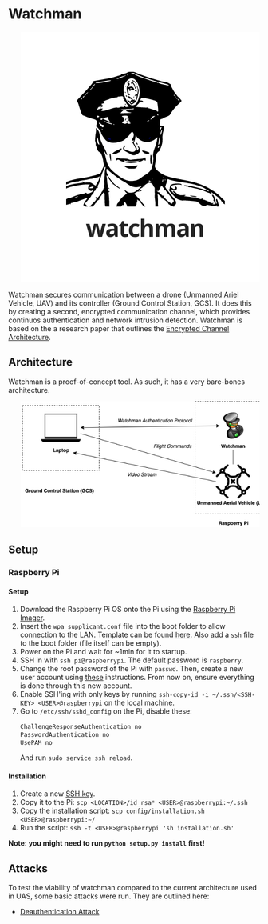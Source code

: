 # Watchman

<pre align="center">
   <img src="img/watchman.png">
</pre>

Watchman secures communication between a drone (Unmanned Ariel Vehicle, UAV) and its controller (Ground Control Station, GCS).
It does this by creating a second, encrypted communication channel, which provides continuos authentication and network intrusion detection.
Watchman is based on the a research paper that outlines the [Encrypted Channel Architecture](https://ieeexplore.ieee.org/document/7926571/).

## Architecture

Watchman is a proof-of-concept tool.
As such, it has a very bare-bones architecture.

<pre align="center">
   <img src="img/architecture.png">
</pre>

## Setup

### Raspberry Pi

#### Setup

1. Download the Raspberry Pi OS onto the Pi using the [Raspberry Pi Imager](https://www.raspberrypi.org/downloads/).
2. Insert the `wpa_supplicant.conf` file into the boot folder to allow connection to the LAN.
   Template can be found [here](https://www.raspberrypi.org/documentation/configuration/wireless/headless.md).
   Also add a `ssh` file to the boot folder (file itself can be empty).
3. Power on the Pi and wait for ~1min for it to startup.
4. SSH in with `ssh pi@raspberrypi`.
   The default password is `raspberry`.
5. Change the root password of the Pi with `passwd`.
   Then, create a new user account using [these](https://www.raspberrypi.org/documentation/configuration/security.md) instructions.
   From now on, ensure everything is done through this new account.
6. Enable SSH'ing with only keys by running `ssh-copy-id -i ~/.ssh/<SSH-KEY> <USER>@raspberrypi` on the local machine.
7. Go to `/etc/ssh/sshd_config` on the Pi, disable these:
   ```
   ChallengeResponseAuthentication no
   PasswordAuthentication no
   UsePAM no
   ```
   And run `sudo service ssh reload`.

#### Installation

1. Create a new [SSH key](https://help.github.com/en/github/authenticating-to-github/generating-a-new-ssh-key-and-adding-it-to-the-ssh-agent#generating-a-new-ssh-key).
2. Copy it to the Pi: `scp <LOCATION>/id_rsa* <USER>@raspberrypi:~/.ssh`
3. Copy the installation script: `scp config/installation.sh <USER>@raspberrypi:~/`
4. Run the script: `ssh -t <USER>@raspberrypi 'sh installation.sh'`

**Note: you might need to run `python setup.py install` first!**

## Attacks

To test the viability of watchman compared to the current architecture used in UAS, some basic attacks were run.
They are outlined here:

- [Deauthentication Attack](attacks/deauthentication.md)
